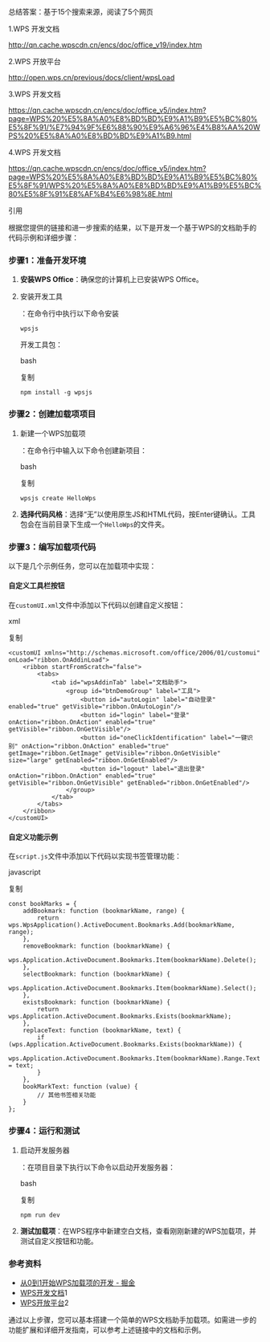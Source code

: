总结答案：基于15个搜索来源，阅读了5个网页

1.WPS 开发文档

http://qn.cache.wpscdn.cn/encs/doc/office_v19/index.htm

2.WPS 开放平台



http://open.wps.cn/previous/docs/client/wpsLoad

3.WPS 开发文档



https://qn.cache.wpscdn.cn/encs/doc/office_v5/index.htm?page=WPS%20%E5%8A%A0%E8%BD%BD%E9%A1%B9%E5%BC%80%E5%8F%91/%E7%94%9F%E6%88%90%E9%A6%96%E4%B8%AA%20WPS%20%E5%8A%A0%E8%BD%BD%E9%A1%B9.html

4.WPS 开发文档



https://qn.cache.wpscdn.cn/encs/doc/office_v5/index.htm?page=WPS%20%E5%8A%A0%E8%BD%BD%E9%A1%B9%E5%BC%80%E5%8F%91/WPS%20%E5%8A%A0%E8%BD%BD%E9%A1%B9%E5%BC%80%E5%8F%91%E8%AF%B4%E6%98%8E.html







引用

根据您提供的链接和进一步搜索的结果，以下是开发一个基于WPS的文档助手的代码示例和详细步骤：

### 步骤1：准备开发环境

1. **安装WPS Office**：确保您的计算机上已安装WPS Office。

2. 安装开发工具

   ：在命令行中执行以下命令安装

   ```
   wpsjs
   ```

   开发工具包：

   bash

   复制

   ```
   npm install -g wpsjs
   ```

### 步骤2：创建加载项项目

1. 新建一个WPS加载项

   ：在命令行中输入以下命令创建新项目：

   bash

   复制

   ```
   wpsjs create HelloWps
   ```

2. **选择代码风格**：选择“无”以使用原生JS和HTML代码，按Enter键确认。工具包会在当前目录下生成一个`HelloWps`的文件夹。

### 步骤3：编写加载项代码

以下是几个示例任务，您可以在加载项中实现：

#### 自定义工具栏按钮

在`customUI.xml`文件中添加以下代码以创建自定义按钮：

xml

复制

```
<customUI xmlns="http://schemas.microsoft.com/office/2006/01/customui" onLoad="ribbon.OnAddinLoad">
    <ribbon startFromScratch="false">
        <tabs>
            <tab id="wpsAddinTab" label="文档助手">
                <group id="btnDemoGroup" label="工具">
                    <button id="autoLogin" label="自动登录" enabled="true" getVisible="ribbon.OnAutoLogin"/>
                    <button id="login" label="登录" onAction="ribbon.OnAction" enabled="true" getVisible="ribbon.OnGetVisible"/>
                    <button id="oneClickIdentification" label="一键识别" onAction="ribbon.OnAction" enabled="true" getImage="ribbon.GetImage" getVisible="ribbon.OnGetVisible" size="large" getEnabled="ribbon.OnGetEnabled"/>
                    <button id="logout" label="退出登录" onAction="ribbon.OnAction" enabled="true" getVisible="ribbon.OnGetVisible" getEnabled="ribbon.OnGetEnabled"/>
                </group>
            </tab>
        </tabs>
    </ribbon>
</customUI>
```

#### 自定义功能示例

在`script.js`文件中添加以下代码以实现书签管理功能：

javascript

复制

```
const bookMarks = {
    addBookmark: function (bookmarkName, range) {
        return wps.WpsApplication().ActiveDocument.Bookmarks.Add(bookmarkName, range);
    },
    removeBookmark: function (bookmarkName) {
        wps.Application.ActiveDocument.Bookmarks.Item(bookmarkName).Delete();
    },
    selectBookmark: function (bookmarkName) {
        wps.Application.ActiveDocument.Bookmarks.Item(bookmarkName).Select();
    },
    existsBookmark: function (bookmarkName) {
        return wps.Application.ActiveDocument.Bookmarks.Exists(bookmarkName);
    },
    replaceText: function (bookmarkName, text) {
        if (wps.Application.ActiveDocument.Bookmarks.Exists(bookmarkName)) {
            wps.Application.ActiveDocument.Bookmarks.Item(bookmarkName).Range.Text = text;
        }
    },
    bookMarkText: function (value) {
        // 其他书签相关功能
    }
};
```

### 步骤4：运行和测试

1. 启动开发服务器

   ：在项目目录下执行以下命令以启动开发服务器：

   bash

   复制

   ```
   npm run dev
   ```

2. **测试加载项**：在WPS程序中新建空白文档，查看刚刚新建的WPS加载项，并测试自定义按钮和功能。

### 参考资料

- [从0到1开始WPS加载项的开发 - 掘金](https://juejin.cn/post/7275978079704104975)
- [WPS开发文档](http://qn.cache.wpscdn.cn/encs/doc/office_v19/index.htm)1
- [WPS开放平台](http://open.wps.cn/previous/docs/client/wpsLoad)2

通过以上步骤，您可以基本搭建一个简单的WPS文档助手加载项。如需进一步的功能扩展和详细开发指南，可以参考上述链接中的文档和示例。